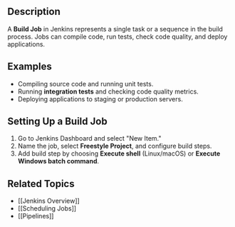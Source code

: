 
## Description
A **Build Job** in Jenkins represents a single task or a sequence in the build process. Jobs can compile code, run tests, check code quality, and deploy applications.

## Examples
- Compiling source code and running unit tests.
- Running **integration tests** and checking code quality metrics.
- Deploying applications to staging or production servers.

## Setting Up a Build Job
1. Go to Jenkins Dashboard and select "New Item."
2. Name the job, select **Freestyle Project**, and configure build steps.
3. Add build step by choosing **Execute shell** (Linux/macOS) or **Execute Windows batch command**.

## Related Topics
- [[Jenkins Overview]]
- [[Scheduling Jobs]]
- [[Pipelines]]
